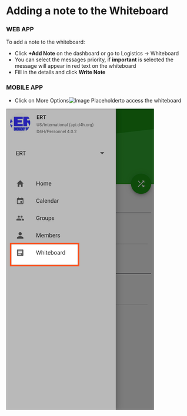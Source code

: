 # Adding a note to the Whiteboard

### WEB APP

To add a note to the whiteboard:

* Click **+Add Note** on the dashboard or go to Logistics -&gt; Whiteboard
* You can select the messages priority, if **important** is selected the message will appear in red text on the whiteboard
* Fill in the details and click **Write Note**

### **MOBILE APP** 

* Click on More Options![Image Placeholder](https://support.d4h.org/desk/file/10349452/image.png)to access the whiteboard 

![](../../.gitbook/assets/adding-a-note-to-the-whiteboard.png)

